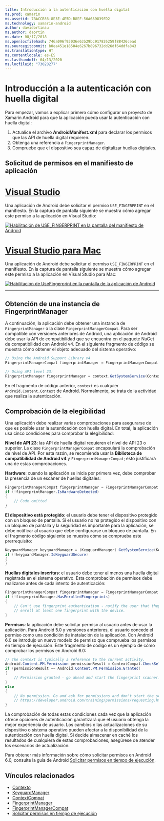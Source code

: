 ```yaml
---
title: Introducción a la autenticación con huella digital
ms.prod: xamarin
ms.assetid: 7BACCB36-8E3E-4E5D-B8EF-56A639839FD2
ms.technology: xamarin-android
author: davidortinau
ms.author: daortin
ms.date: 08/17/2018
ms.openlocfilehash: 746a096f93036e63b29bc917826259f88426cead
ms.sourcegitcommit: b0ea451e18504e6267b896732dd26df64ddfa843
ms.translationtype: HT
ms.contentlocale: es-ES
ms.lasthandoff: 04/13/2020
ms.locfileid: "73020277"
---
```

# <a name="getting-started-with-fingerprint-authentication"></a>Introducción a la autenticación con huella digital

Para empezar, vamos a explicar primero cómo configurar un proyecto de Xamarin.Android para que la aplicación pueda usar la autenticación con huella digital:

1. Actualice el archivo **AndroidManifest.xml** para declarar los permisos que las API de huella digital requieren.
2. Obtenga una referencia a `FingerprintManager`.
3. Compruebe que el dispositivo sea capaz de digitalizar huellas digitales.

## <a name="requesting-permissions-in-the-application-manifest"></a>Solicitud de permisos en el manifiesto de aplicación

# <a name="visual-studio"></a>[Visual Studio](#tab/windows)

Una aplicación de Android debe solicitar el permiso `USE_FINGERPRINT` en el manifiesto. En la captura de pantalla siguiente se muestra cómo agregar este permiso a la aplicación en Visual Studio:

[![Habilitación de USE\_FINGERPRINT en la pantalla del manifiesto de Android](get-started-images/fingerprint-01-vs.png)](get-started-images/fingerprint-01-vs.png#lightbox) 

# <a name="visual-studio-for-mac"></a>[Visual Studio para Mac](#tab/macos)

Una aplicación de Android debe solicitar el permiso `USE_FINGERPRINT` en el manifiesto. En la captura de pantalla siguiente se muestra cómo agregar este permiso a la aplicación en Visual Studio para Mac:

[![Habilitación de UseFingerprint en la pantalla de la aplicación de Android](get-started-images/fingerprint-01-xs.png)](get-started-images/fingerprint-01-xs.png#lightbox) 

-----

## <a name="getting-an-instance-of-the-fingerprintmanager"></a>Obtención de una instancia de FingerprintManager

A continuación, la aplicación debe obtener una instancia de `FingerprintManager` o la clase `FingerprintManagerCompat`. Para ser compatible con versiones anteriores de Android, una aplicación de Android debe usar la API de compatibilidad que se encuentra en el paquete NuGet de compatibilidad con Android v4. En el siguiente fragmento de código se muestra cómo obtener el objeto adecuado del sistema operativo: 

```csharp
// Using the Android Support Library v4
FingerprintManagerCompat fingerprintManager = FingerprintManagerCompat.From(context);

// Using API level 23:
FingerprintManager fingerprintManager = context.GetSystemService(Context.FingerprintService) as FingerprintManager;
```  

En el fragmento de código anterior, `context` es cualquier `Android.Content.Context` de Android. Normalmente, se trata de la actividad que realiza la autenticación.

## <a name="checking-for-eligibility"></a>Comprobación de la elegibilidad

Una aplicación debe realizar varias comprobaciones para asegurarse de que es posible usar la autenticación con huella digital. En total, la aplicación usa cinco condiciones para comprobar la elegibilidad:  

**Nivel de API 23**: las API de huella digital requieren el nivel de API 23 o superior. La clase `FingerprintManagerCompat` encapsulará la comprobación de nivel de API. Por esta razón, se recomienda usar la **Biblioteca de compatibilidad de Android v4** y `FingerprintManagerCompat`; esto justificará una de estas comprobaciones.

**Hardware**: cuando la aplicación se inicia por primera vez, debe comprobar la presencia de un escáner de huellas digitales:

```csharp
FingerprintManagerCompat fingerprintManager = FingerprintManagerCompat.From(context);
if (!fingerprintManager.IsHardwareDetected)
{
    // Code omitted
}
```

**El dispositivo está protegido**: el usuario debe tener el dispositivo protegido con un bloqueo de pantalla. Si el usuario no ha protegido el dispositivo con un bloqueo de pantalla y la seguridad es importante para la aplicación, se debe notificar al usuario que debe configurarse un bloqueo de pantalla. En el fragmento código siguiente se muestra cómo se comprueba este prerrequisito:

```csharp
KeyguardManager keyguardManager = (KeyguardManager) GetSystemService(KeyguardService);
if (!keyguardManager.IsKeyguardSecure)
{
}
```

**Huellas digitales inscritas**: el usuario debe tener al menos una huella digital registrada en el sistema operativo. Esta comprobación de permisos debe realizarse antes de cada intento de autenticación:

```csharp
FingerprintManagerCompat fingerprintManager = FingerprintManagerCompat.From(context);
if (!fingerprintManager.HasEnrolledFingerprints)
{
    // Can't use fingerprint authentication - notify the user that they need to
    // enroll at least one fingerprint with the device.
}
```

**Permisos**: la aplicación debe solicitar permiso al usuario antes de usar la aplicación. Para Android 5.0 y versiones anteriores, el usuario concede el permiso como una condición de instalación de la aplicación. Con Android 6.0 se introdujo un nuevo modelo de permiso que comprueba los permisos en tiempo de ejecución. Este fragmento de código es un ejemplo de cómo comprobar los permisos en Android 6.0:

```csharp
// The context is typically a reference to the current activity.
Android.Content.PM.Permission permissionResult = ContextCompat.CheckSelfPermission(context, Manifest.Permission.UseFingerprint);
if (permissionResult == Android.Content.PM.Permission.Granted)
{
    // Permission granted - go ahead and start the fingerprint scanner.
}
else
{
    // No permission. Go and ask for permissions and don't start the scanner. See
    // https://developer.android.com/training/permissions/requesting.html
}
```

La comprobación de todas estas condiciones cada vez que la aplicación ofrece opciones de autenticación garantizará que el usuario obtenga la mejor experiencia de usuario. Los cambios o las actualizaciones de su dispositivo o sistema operativo pueden afectar a la disponibilidad de la autenticación con huella digital. Si decide almacenar en caché los resultados de cualquiera de estas comprobaciones, asegúrese de atender los escenarios de actualización.

Para obtener más información sobre cómo solicitar permisos en Android 6.0, consulte la guía de Android [Solicitar permisos en tiempo de ejecución](https://developer.android.com/training/permissions/requesting.html).

## <a name="related-links"></a>Vínculos relacionados

- [Contexto](xref:Android.Content.Context)
- [KeyguardManager](xref:Android.App.KeyguardManager)
- [ContextCompat](https://developer.android.com/reference/android/support/v4/content/ContextCompat)
- [FingerprintManager](https://developer.android.com/reference/android/hardware/fingerprint/FingerprintManager.html)
- [FingerprintManagerCompat](https://developer.android.com/reference/android/support/v4/hardware/fingerprint/FingerprintManagerCompat.html)
- [Solicitar permisos en tiempo de ejecución](https://developer.android.com/training/permissions/requesting.html)
